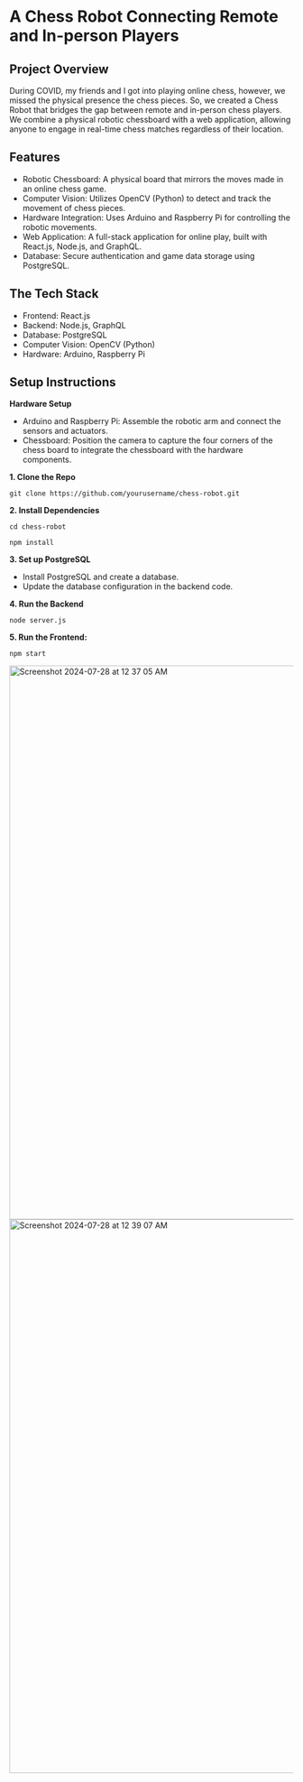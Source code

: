 # A Chess Robot Connecting Remote and In-person Players

## Project Overview
During COVID, my friends and I got into playing online chess, however, we missed the physical presence the chess pieces. So, we created a Chess Robot that bridges the gap between remote and in-person chess players. We combine a physical robotic chessboard with a web application, allowing anyone to engage in real-time chess matches regardless of their location.

## Features
- Robotic Chessboard: A physical board that mirrors the moves made in an online chess game.
- Computer Vision: Utilizes OpenCV (Python) to detect and track the movement of chess pieces.
- Hardware Integration: Uses Arduino and Raspberry Pi for controlling the robotic movements.
- Web Application: A full-stack application for online play, built with React.js, Node.js, and GraphQL.
- Database: Secure authentication and game data storage using PostgreSQL.

## The Tech Stack
- Frontend: React.js
- Backend: Node.js, GraphQL
- Database: PostgreSQL
- Computer Vision: OpenCV (Python)
- Hardware: Arduino, Raspberry Pi

## Setup Instructions

**Hardware Setup**
- Arduino and Raspberry Pi: Assemble the robotic arm and connect the sensors and actuators.
- Chessboard: Position the camera to capture the four corners of the chess board to integrate the chessboard with the hardware components.

**1. Clone the Repo**

```git clone https://github.com/yourusername/chess-robot.git```

**2. Install Dependencies**

```cd chess-robot```

```npm install```

**3.  Set up PostgreSQL**
- Install PostgreSQL and create a database.
- Update the database configuration in the backend code.

**4. Run the Backend**

```node server.js```

**5. Run the Frontend:**

```npm start```

<img width="982" alt="Screenshot 2024-07-28 at 12 37 05 AM" src="https://github.com/user-attachments/assets/70bbd98b-a4b1-4678-a609-4258c06d2115">
<img width="982" alt="Screenshot 2024-07-28 at 12 39 07 AM" src="https://github.com/user-attachments/assets/c8eb7a64-606a-42f6-a872-b3f72bcb90cf">


